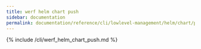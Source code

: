 ```yaml
---
title: werf helm chart push
sidebar: documentation
permalink: documentation/reference/cli/lowlevel-management/helm/chart/push.html
---
```


{% include /cli/werf_helm_chart_push.md %}
